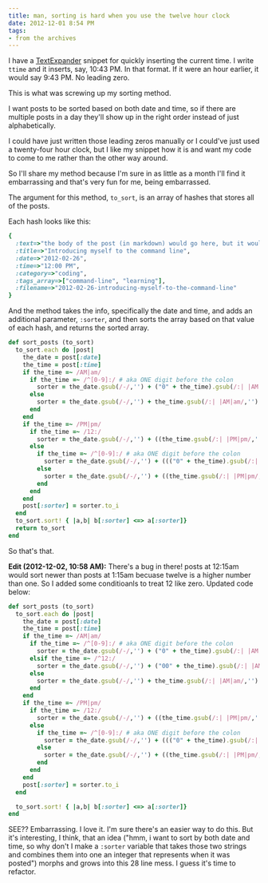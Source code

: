 ```yaml
---
title: man, sorting is hard when you use the twelve hour clock
date: 2012-12-01 8:54 PM
tags:
- from the archives
---
```


I have a [TextExpander](http://smilesoftware.com/TextExpander/index.html) snippet for quickly inserting the current time. I write `ttime` and it inserts, say, 10:43 PM. In that format. If it were an hour earlier, it would say 9:43 PM. No leading zero.

This is what was screwing up my sorting method.

I want posts to be sorted based on both date and time, so if there are multiple posts in a day they'll show up in the right order instead of just alphabetically.

I could have just written those leading zeros manually or I could've just used a twenty-four hour clock, but I like my snippet how it is and want my code to come to me rather than the other way around.

So I'll share my method because I'm sure in as little as a month I'll find it embarrassing and that's very fun for me, being embarrassed.

The argument for this method, `to_sort`, is an array of hashes that stores all of the posts.

Each hash looks like this:

```ruby
{
  :text=>"the body of the post (in markdown) would go here, but it would be long so I'm leaving it out",
  :title=>"Introducing myself to the command line",
  :date=>"2012-02-26",
  :time=>"12:00 PM",
  :category=>"coding",
  :tags_array=>["command-line", "learning"],
  :filename=>"2012-02-26-introducing-myself-to-the-command-line"
}
```

And the method takes the info, specifically the date and time, and adds an additional parameter, `:sorter`, and then sorts the array based on that value of each hash, and returns the sorted array.

```ruby
def sort_posts (to_sort)
  to_sort.each do |post|
    the_date = post[:date]
    the_time = post[:time]
    if the_time =~ /AM|am/
      if the_time =~ /^[0-9]:/ # aka ONE digit before the colon
        sorter = the_date.gsub(/-/,'') + ("0" + the_time).gsub(/:| |AM|am/,'')
      else
        sorter = the_date.gsub(/-/,'') + the_time.gsub(/:| |AM|am/,'')
      end
    end
    if the_time =~ /PM|pm/
      if the_time =~ /12:/
        sorter = the_date.gsub(/-/,'') + ((the_time.gsub(/:| |PM|pm/,'')).to_i).to_s
      else
        if the_time =~ /^[0-9]:/ # aka ONE digit before the colon
          sorter = the_date.gsub(/-/,'') + ((("0" + the_time).gsub(/:| |PM|pm/,'')).to_i + 1200).to_s
        else
          sorter = the_date.gsub(/-/,'') + ((the_time.gsub(/:| |PM|pm/,'')).to_i + 1200).to_s
        end
      end
    end
    post[:sorter] = sorter.to_i
  end
  to_sort.sort! { |a,b| b[:sorter] <=> a[:sorter]}
  return to_sort
end
```

So that's that.

**Edit (2012-12-02, 10:58 AM):** There's a bug in there! posts at 12:15am would sort newer than posts at 1:15am becuase twelve is a higher number than one. So I added some conditioanls to treat 12 like zero. Updated code below:

```ruby
def sort_posts (to_sort)
  to_sort.each do |post|
    the_date = post[:date]
    the_time = post[:time]
    if the_time =~ /AM|am/
      if the_time =~ /^[0-9]:/ # aka ONE digit before the colon
        sorter = the_date.gsub(/-/,'') + ("0" + the_time).gsub(/:| |AM|am/,'')
      elsif the_time =~ /^12:/
        sorter = the_date.gsub(/-/,'') + ("00" + the_time).gsub(/:| |AM|am|12/,'')
      else
        sorter = the_date.gsub(/-/,'') + the_time.gsub(/:| |AM|am/,'')
      end
    end
    if the_time =~ /PM|pm/
      if the_time =~ /12:/
        sorter = the_date.gsub(/-/,'') + ((the_time.gsub(/:| |PM|pm/,'')).to_i).to_s
      else
        if the_time =~ /^[0-9]:/ # aka ONE digit before the colon
          sorter = the_date.gsub(/-/,'') + ((("0" + the_time).gsub(/:| |PM|pm/,'')).to_i + 1200).to_s
        else
          sorter = the_date.gsub(/-/,'') + ((the_time.gsub(/:| |PM|pm/,'')).to_i + 1200).to_s
        end
      end
    end
    post[:sorter] = sorter.to_i
  end

  to_sort.sort! { |a,b| b[:sorter] <=> a[:sorter]}
end
```

SEE?? Embarrassing. I love it. I'm sure there's an easier way to do this. But it's interesting, I think, that an idea ("hmm, i want to sort by both date and time, so why don't I make a `:sorter` variable that takes those two strings and combines them into one an integer that represents when it was posted") morphs and grows into this 28 line mess. I guess it's time to refactor.

